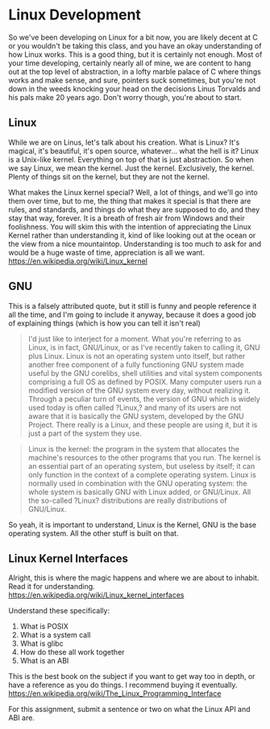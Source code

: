 # Linux Development
So we've been developing on Linux for a bit now, you are likely decent at C or you wouldn't be taking this class, and you have an okay understanding of how Linux works. This is a good thing, but it is certainly not enough. Most of your time developing, certainly nearly all of mine, we are content to hang out at the top level of abstraction, in a lofty marble palace of C where things works and make sense, and sure, pointers suck sometimes, but you're not down in the weeds knocking your head on the decisions Linus Torvalds and his pals make 20 years ago. Don't worry though, you're about to start. 

## Linux 
While we are on Linus, let's talk about his creation. What is Linux? It's magical, it's beautiful, it's open source, whatever... what the hell is it? Linux is a Unix-like kernel. Everything on top of that is just abstraction. So when we say Linux, we mean the kernel. Just the kernel. Exclusively, the kernel. Plenty of things sit on the kernel, but they are not the kernel. 

What makes the Linux kernel special? Well, a lot of things, and we'll go into them over time, but to me, the thing that makes it special is that there are rules, and standards, and things do what they are supposed to do, and they stay that way, forever. It is a breath of fresh air from Windows and their foolishness. You will skim this with the intention of appreciating the Linux Kernel rather than understanding it, kind of like looking out at the ocean or the view from a nice mountaintop. Understanding is too much to ask for and would be a huge waste of time, appreciation is all we want. <https://en.wikipedia.org/wiki/Linux_kernel>

## GNU 
This is a falsely attributed quote, but it still is funny and people reference it all the time, and I'm going to include it anyway, because it does a good job of explaining things (which is how you can tell it isn't real)

> I'd just like to interject for a moment. What you're referring to as Linux, is in fact, GNU/Linux, or as I've recently taken to calling it, GNU plus Linux. Linux is not an operating system unto itself, but rather another free component of a fully functioning GNU system made useful by the GNU corelibs, shell utilities and vital system components comprising a full OS as defined by POSIX. Many computer users run a modified version of the GNU system every day, without realizing it. Through a peculiar turn of events, the version of GNU which is widely used today is often called ?Linux,? and many of its users are not aware that it is basically the GNU system, developed by the GNU Project. There really is a Linux, and these people are using it, but it is just a part of the system they use.

> Linux is the kernel: the program in the system that allocates the machine's resources to the other programs that you run. The kernel is an essential part of an operating system, but useless by itself; it can only function in the context of a complete operating system. Linux is normally used in combination with the GNU operating system: the whole system is basically GNU with Linux added, or GNU/Linux. All the so-called ?Linux? distributions are really distributions of GNU/Linux.

So yeah, it is important to understand, Linux is the Kernel, GNU is the base operating system. All the other stuff is built on that. 

## Linux Kernel Interfaces

Alright, this is where the magic happens and where we are about to inhabit. Read it for understanding. 
<https://en.wikipedia.org/wiki/Linux_kernel_interfaces>

 
Understand these specifically:

1. What is POSIX
2. What is a system call
3. What is glibc
4. How do these all work together
5. What is an ABI

This is the best book on the subject if you want to get way too in depth, or have a reference as you do things. I recommend buying it eventually. <https://en.wikipedia.org/wiki/The_Linux_Programming_Interface>

For this assignment, submit a sentence or two on what the Linux API and ABI are.